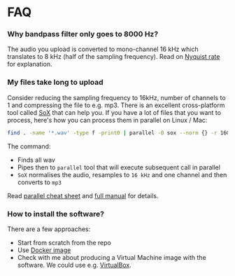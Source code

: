# FAQ


### Why bandpass filter only goes to 8000 Hz?

The audio you upload is converted to mono-channel 16 kHz which translates to 8 kHz (half of the sampling frequency). Read on [Nyquist rate](https://en.wikipedia.org/wiki/Nyquist_rate) for explanation.

### My files take long to upload

Consider reducing the sampling frequency to 16kHz, number of channels to 1 and compressing the file to e.g. mp3. There is an excellent cross-platform tool called [SoX](http://sox.sourceforge.net/)  that can help you. If you have a lot of files that you want to process, here's how you can process them in parallel on Linux / Mac:

```bash
find . -name '*.wav' -type f -print0 | parallel -0 sox --norm {} -r 16000 --channels 1 your-path/{.}.mp3
``` 

The command:
* Finds all wav
* Pipes then to `parallel` tool that will execute subsequent call in parallel 
* `SoX` normalises the audio, resamples to `16 kHz` and one channel and then converts to `mp3`

Read [parallel cheat sheet](https://www.gnu.org/software/parallel/parallel_cheat.pdf) and [full manual](https://www.gnu.org/software/parallel/man.html) for details. 

### How to install the software?

There are a few approaches:
* Start from scratch from the repo
* Use [Docker image](https://hub.docker.com/r/tracek/audio-explorer)
* Check with me about producing a Virtual Machine image with the software. We could use e.g. [VirtualBox](https://www.virtualbox.org/). 